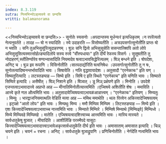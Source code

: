 ```yaml
---
index: 8.3.119
sutra: निव्यभिभ्योऽड्व्यावये वा छन्दसि
vritti: balamanorama

---
```

<<निव्यभिभ्योऽड्व्यावये वा छन्दसि>> - सुनोतेः स्यसनोः ।अपदान्तस्य मूर्धन्यःर॑ इत्यधिकृतम् ।न रपरे॑त्यतो नेत्यनुवर्तते । तादह — षो न स्यादिति । स्ये उदाहरति —  विसोष्यतीति । अत्रउपसर्गात्सुनोती॑ति प्राप्तः षो न भवति । सनि तुअभिसुसू॑रित्युदाहरणम् । षुञः सनि द्वित्वे अभिसुसूसेति ससन्तात्क्विपि अतो लोपे अभिसुसूसित्यस्मात्सोर्हल्ङ्यादिलोपे सस्य रुत्वे "र्वोरुपधायाः" इति दीर्घे रेफस्य विसर्गः । सुसूषतीति तु नोदाहरणं,स्तौतिण्योरेव षण्यभ्यासा॑दिति नियमादेव षत्वाऽभावसिद्धेरित्यलम् । षिञ् बन्धने इति । षोपदेशः, अनिट् च । षुञ इव रूपाणि । विसिनोतीति ।सात्पदाद्यो॑रिति षत्वनिषेधः ।उपसर्गात्सुनोती॑ति तु न षः, सुनोतत्यादिष्वनन्तर्भावादिति भावः । सिषायेति । णलि वृद्धावायादेशः । अतुसादौ "एरनेकाचः" इति यण् । सिष्यतुरित्यादि । लटस्तङ्याह —  सिष्ये इति । सिषि ए इति स्थिते "एरनेकाच" इति यणिति भावः । सिष्याते सिष्यिरे इत्यादि । असैषीत् । षिञ् निशाने इति । षिञ्वत् । डु मिञ् प्रक्षेपणे इति । मिनोति । उपदेशे एजन्तत्वाऽभावादात्त्वे अप्राप्ते आह —  मीनातिमिनोतीत्यात्त्वमिति ।एज्विषये अशिती॑ति शेषः । ममाविति । आत्त्वे कृते णल औत्वमिति भावः । अतुसादावेज्विषयत्वाऽभाव#आन्नात्त्वम् । "एरनेकाचः" इतियण् । मिम्यतुः । मिम्युः । भारद्वाजनियमात्थलि वेडिति मत्वा आह —  ममिथ ममाथेति । थलः पित्त्वेन अकित्त्वादेज्विषयत्वम् । इट्पक्षे "आतो लोपः" इति भावः । मिम्यथुः मिम्य । ममौ मिम्यिव मिम्यिम । लिटस्तङ्याह —  मिम्ये इति । एशः कित्त्वादेज्विषयत्वाऽभावाच्च नात्त्वमिति भावः । मिम्याते मिम्यिरे । मिम्यिषे मिम्याथे [मिम्यिढ्वे] मिम्यिध्वे ।मिम्ये मिम्यिवहे मिम्यिमहे । मातेति । एज्विषयत्वादशित्त्वाच्च आत्त्वमिति भावः । मास्यि मास्यते । सार्वधातुकेषु षुञ्वत् । मीयादिति । आशीर्लिङि परस्मैपदे यासुटः कित्त्वादेज्विषयत्वाऽभावादात्त्वाऽभावेअकृत्सार्वधातुके॑ति दीर्घ इति भावः । अमासाताम् अमासात इत्यादि । चिञ् चयने इति । चयनं = रचना । अनिट् । सार्वधातुके षुञ्वद्रूपाणि । प्रणिचिनोतीति ।	नेर्गदे॑ति णत्वमिति भावः ।